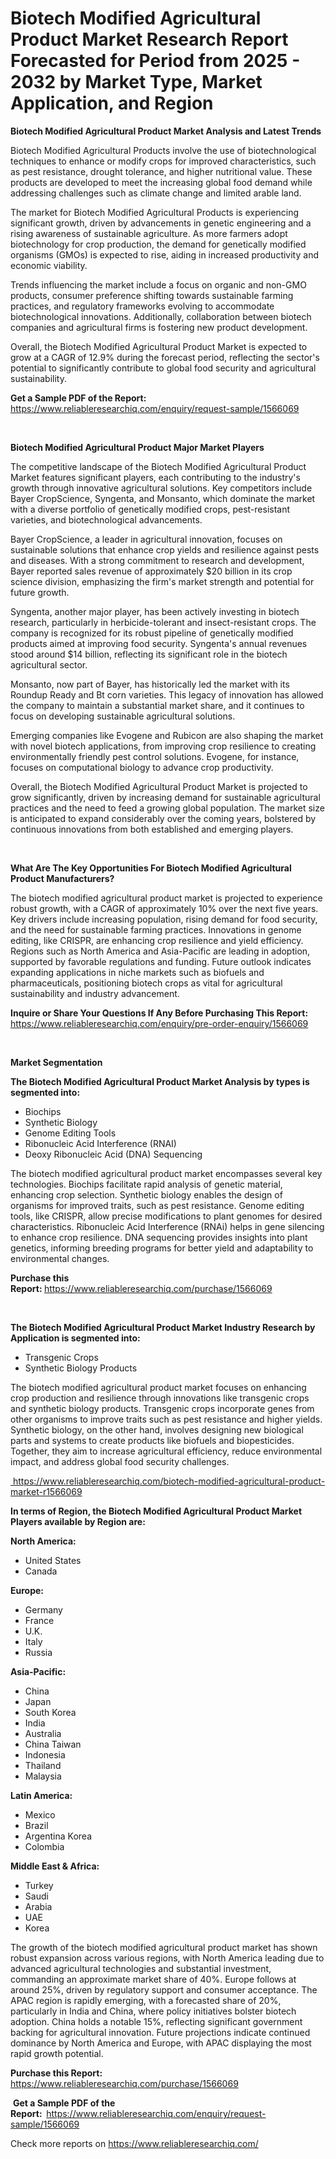 <p><h1>Biotech Modified Agricultural Product Market Research Report Forecasted for Period from 2025 -  2032 by Market Type, Market Application, and Region</h1></p><p><strong>Biotech Modified Agricultural Product Market Analysis and Latest Trends</strong></p>
<p><p>Biotech Modified Agricultural Products involve the use of biotechnological techniques to enhance or modify crops for improved characteristics, such as pest resistance, drought tolerance, and higher nutritional value. These products are developed to meet the increasing global food demand while addressing challenges such as climate change and limited arable land. </p><p>The market for Biotech Modified Agricultural Products is experiencing significant growth, driven by advancements in genetic engineering and a rising awareness of sustainable agriculture. As more farmers adopt biotechnology for crop production, the demand for genetically modified organisms (GMOs) is expected to rise, aiding in increased productivity and economic viability. </p><p>Trends influencing the market include a focus on organic and non-GMO products, consumer preference shifting towards sustainable farming practices, and regulatory frameworks evolving to accommodate biotechnological innovations. Additionally, collaboration between biotech companies and agricultural firms is fostering new product development. </p><p>Overall, the Biotech Modified Agricultural Product Market is expected to grow at a CAGR of 12.9% during the forecast period, reflecting the sector's potential to significantly contribute to global food security and agricultural sustainability.</p></p>
<p><strong>Get a Sample PDF of the Report:&nbsp;</strong> <a href="https://www.reliableresearchiq.com/enquiry/request-sample/1566069?utm_campaign=3381&utm_medium=2&utm_source=Github&utm_content=ia&utm_term=22032025&utm_id=biotech-modified-agricultural-product">https://www.reliableresearchiq.com/enquiry/request-sample/1566069</a></p>
<p>&nbsp;</p>
<p><strong>Biotech Modified Agricultural Product Major Market Players</strong></p>
<p><p>The competitive landscape of the Biotech Modified Agricultural Product Market features significant players, each contributing to the industry's growth through innovative agricultural solutions. Key competitors include Bayer CropScience, Syngenta, and Monsanto, which dominate the market with a diverse portfolio of genetically modified crops, pest-resistant varieties, and biotechnological advancements.</p><p>Bayer CropScience, a leader in agricultural innovation, focuses on sustainable solutions that enhance crop yields and resilience against pests and diseases. With a strong commitment to research and development, Bayer reported sales revenue of approximately $20 billion in its crop science division, emphasizing the firm's market strength and potential for future growth.</p><p>Syngenta, another major player, has been actively investing in biotech research, particularly in herbicide-tolerant and insect-resistant crops. The company is recognized for its robust pipeline of genetically modified products aimed at improving food security. Syngenta's annual revenues stood around $14 billion, reflecting its significant role in the biotech agricultural sector.</p><p>Monsanto, now part of Bayer, has historically led the market with its Roundup Ready and Bt corn varieties. This legacy of innovation has allowed the company to maintain a substantial market share, and it continues to focus on developing sustainable agricultural solutions.</p><p>Emerging companies like Evogene and Rubicon are also shaping the market with novel biotech applications, from improving crop resilience to creating environmentally friendly pest control solutions. Evogene, for instance, focuses on computational biology to advance crop productivity.</p><p>Overall, the Biotech Modified Agricultural Product Market is projected to grow significantly, driven by increasing demand for sustainable agricultural practices and the need to feed a growing global population. The market size is anticipated to expand considerably over the coming years, bolstered by continuous innovations from both established and emerging players.</p></p>
<p>&nbsp;</p>
<p><strong>What Are The Key Opportunities For Biotech Modified Agricultural Product Manufacturers?</strong></p>
<p><p>The biotech modified agricultural product market is projected to experience robust growth, with a CAGR of approximately 10% over the next five years. Key drivers include increasing population, rising demand for food security, and the need for sustainable farming practices. Innovations in genome editing, like CRISPR, are enhancing crop resilience and yield efficiency. Regions such as North America and Asia-Pacific are leading in adoption, supported by favorable regulations and funding. Future outlook indicates expanding applications in niche markets such as biofuels and pharmaceuticals, positioning biotech crops as vital for agricultural sustainability and industry advancement.</p></p>
<p><strong>Inquire or Share Your Questions If Any Before Purchasing This Report:</strong> <a href="https://www.reliableresearchiq.com/enquiry/pre-order-enquiry/1566069?utm_campaign=3381&utm_medium=2&utm_source=Github&utm_content=ia&utm_term=22032025&utm_id=biotech-modified-agricultural-product">https://www.reliableresearchiq.com/enquiry/pre-order-enquiry/1566069</a></p>
<p>&nbsp;</p>
<p><strong>Market Segmentation</strong></p>
<p><strong>The Biotech Modified Agricultural Product Market Analysis by types is segmented into:</strong></p>
<p><ul><li>Biochips</li><li>Synthetic Biology</li><li>Genome Editing Tools</li><li>Ribonucleic Acid Interference (RNAI)</li><li>Deoxy Ribonucleic Acid (DNA) Sequencing</li></ul></p>
<p><p>The biotech modified agricultural product market encompasses several key technologies. Biochips facilitate rapid analysis of genetic material, enhancing crop selection. Synthetic biology enables the design of organisms for improved traits, such as pest resistance. Genome editing tools, like CRISPR, allow precise modifications to plant genomes for desired characteristics. Ribonucleic Acid Interference (RNAi) helps in gene silencing to enhance crop resilience. DNA sequencing provides insights into plant genetics, informing breeding programs for better yield and adaptability to environmental changes.</p></p>
<p><strong>Purchase this Report:&nbsp;</strong><a href="https://www.reliableresearchiq.com/purchase/1566069?utm_campaign=3381&utm_medium=2&utm_source=Github&utm_content=ia&utm_term=22032025&utm_id=biotech-modified-agricultural-product">https://www.reliableresearchiq.com/purchase/1566069</a></p>
<p>&nbsp;</p>
<p><strong>The Biotech Modified Agricultural Product Market Industry Research by Application is segmented into:</strong></p>
<p><ul><li>Transgenic Crops</li><li>Synthetic Biology Products</li></ul></p>
<p><p>The biotech modified agricultural product market focuses on enhancing crop production and resilience through innovations like transgenic crops and synthetic biology products. Transgenic crops incorporate genes from other organisms to improve traits such as pest resistance and higher yields. Synthetic biology, on the other hand, involves designing new biological parts and systems to create products like biofuels and biopesticides. Together, they aim to increase agricultural efficiency, reduce environmental impact, and address global food security challenges.</p></p>
<p><a href="https://www.reliableresearchiq.com/biotech-modified-agricultural-product-market-r1566069?utm_campaign=3381&utm_medium=2&utm_source=Github&utm_content=ia&utm_term=22032025&utm_id=biotech-modified-agricultural-product">&nbsp;https://www.reliableresearchiq.com/biotech-modified-agricultural-product-market-r1566069</a></p>
<p><strong>In terms of Region, the Biotech Modified Agricultural Product Market Players available by Region are:</strong></p>
<p>
    <p> <strong> North America: </strong>
        <ul>
            <li>United States</li>
            <li>Canada</li>
        </ul>
        </p> 
    <p> <strong> Europe: </strong>
        <ul>
            <li>Germany</li>
            <li>France</li>
            <li>U.K.</li>
            <li>Italy</li>
            <li>Russia</li>
        </ul>
        </p> 
    <p> <strong> Asia-Pacific: </strong>
        <ul>
            <li>China</li>
            <li>Japan</li>
            <li>South Korea</li>
            <li>India</li>
            <li>Australia</li>
            <li>China Taiwan</li>
            <li>Indonesia</li>
            <li>Thailand</li>
            <li>Malaysia</li>
        </ul>
        </p> 
    <p> <strong> Latin America: </strong>
        <ul>
            <li>Mexico</li>
            <li>Brazil</li>
            <li>Argentina Korea</li>
            <li>Colombia</li>
        </ul>
        </p> 
    <p> <strong> Middle East & Africa: </strong>
        <ul>
            <li>Turkey</li>
            <li>Saudi</li>
            <li>Arabia</li>
            <li>UAE</li>
            <li>Korea</li>
        </ul>
    </p>
    </p>
<p><p>The growth of the biotech modified agricultural product market has shown robust expansion across various regions, with North America leading due to advanced agricultural technologies and substantial investment, commanding an approximate market share of 40%. Europe follows at around 25%, driven by regulatory support and consumer acceptance. The APAC region is rapidly emerging, with a forecasted share of 20%, particularly in India and China, where policy initiatives bolster biotech adoption. China holds a notable 15%, reflecting significant government backing for agricultural innovation. Future projections indicate continued dominance by North America and Europe, with APAC displaying the most rapid growth potential.</p></p>
<p><strong>Purchase this Report: </strong><a href="https://www.reliableresearchiq.com/purchase/1566069?utm_campaign=3381&utm_medium=2&utm_source=Github&utm_content=ia&utm_term=22032025&utm_id=biotech-modified-agricultural-product">https://www.reliableresearchiq.com/purchase/1566069</a></p>
<p>&nbsp;<strong>Get a Sample PDF of the Report:&nbsp;&nbsp;</strong><a href="https://www.reliableresearchiq.com/enquiry/request-sample/1566069?utm_campaign=3381&utm_medium=2&utm_source=Github&utm_content=ia&utm_term=22032025&utm_id=biotech-modified-agricultural-product">https://www.reliableresearchiq.com/enquiry/request-sample/1566069</a></p>
<p><strong></strong></p>
<p>Check more reports on <a href="https://www.reliableresearchiq.com/?utm_campaign=3381&utm_medium=2&utm_source=Github&utm_content=ia&utm_term=22032025&utm_id=biotech-modified-agricultural-product">https://www.reliableresearchiq.com/</a></p>